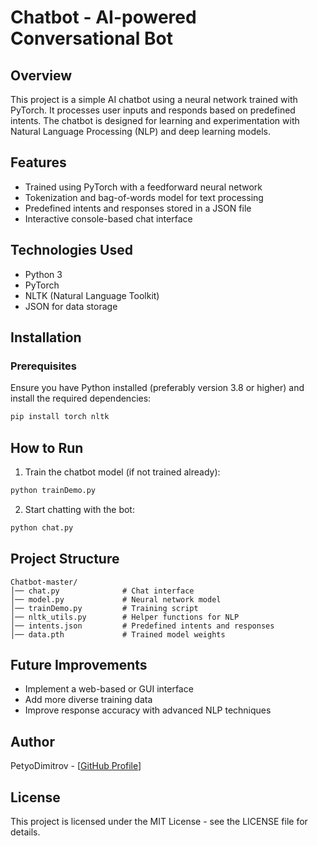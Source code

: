 # Chatbot - AI-powered Conversational Bot

## Overview

This project is a simple AI chatbot using a neural network trained with PyTorch. It processes user inputs and responds based on predefined intents. The chatbot is designed for learning and experimentation with Natural Language Processing (NLP) and deep learning models.

## Features

- Trained using PyTorch with a feedforward neural network
- Tokenization and bag-of-words model for text processing
- Predefined intents and responses stored in a JSON file
- Interactive console-based chat interface

## Technologies Used

- Python 3
- PyTorch
- NLTK (Natural Language Toolkit)
- JSON for data storage

## Installation

### Prerequisites

Ensure you have Python installed (preferably version 3.8 or higher) and install the required dependencies:

```sh
pip install torch nltk
```

## How to Run

1. Train the chatbot model (if not trained already):

```sh
python trainDemo.py
```

2. Start chatting with the bot:

```sh
python chat.py
```

## Project Structure

```
Chatbot-master/
│── chat.py              # Chat interface
│── model.py             # Neural network model
│── trainDemo.py         # Training script
│── nltk_utils.py        # Helper functions for NLP
│── intents.json         # Predefined intents and responses
│── data.pth             # Trained model weights
```

## Future Improvements

- Implement a web-based or GUI interface
- Add more diverse training data
- Improve response accuracy with advanced NLP techniques

## Author

PetyoDimitrov - [[GitHub Profile](https://github.com/petyoDimitrovv)]

## License

This project is licensed under the MIT License - see the LICENSE file for details.



